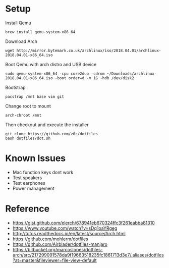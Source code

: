 Setup
=====

Install Qemu
```
brew install qemu-system-x86_64
```

Download Arch
```
wget http://mirror.bytemark.co.uk/archlinux/iso/2018.04.01/archlinux-2018.04.01-x86_64.iso
```

Boot Qemu with arch distro and USB device
```
sudo qemu-system-x86_64 -cpu core2duo -cdrom ~/Downloads/archlinux-2018.04.01-x86_64.iso -boot order=d -m 1G -hdb /dev/disk2
```

Bootstrap
```
pacstrap /mnt base vim git
```

Change root to mount
```
arch-chroot /mnt
```

Then checkout and execute the installer
```
git clone https://github.com/z0c/dotfiles
bash dotfiles/dot.sh
```

Known Issues
============
* Mac function keys dont work
* Test speakers
* Test earphones
* Power management

Reference
=========

* https://gist.github.com/elerch/678941eb670324ffc3f261eabba81310
* https://www.youtube.com/watch?v=sDq1oaYRgeg
* http://tutos.readthedocs.io/en/latest/source/Arch.html
* https://github.com/mohlerm/dotfiles
* https://github.com/Airblader/dotfiles-manjaro
* https://bitbucket.org/marcoslopes/dotfiles-arch/src/217299091578da9f19663518235fc1861713d3e7/.aliases/dotfiles?at=master&fileviewer=file-view-default
